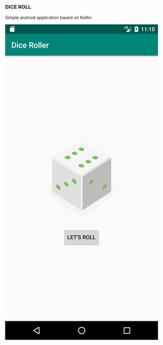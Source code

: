 ### DICE ROLL

Simple android application based on Kotlin

 ![Dice Roll](Screenshot_1571721023.png)
